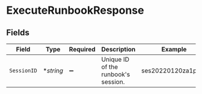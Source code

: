 # ExecuteRunbookResponse


## Fields

| Field                               | Type                                | Required                            | Description                         | Example                             |
| ----------------------------------- | ----------------------------------- | ----------------------------------- | ----------------------------------- | ----------------------------------- |
| `SessionID`                         | **string*                           | :heavy_minus_sign:                  | Unique ID of the runbook's session. | ses20220120za1pskd                  |